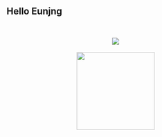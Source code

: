 ## Hello Eunjng

<Br>

<p align="center">
<a href="https://github.com/eunjng5474/">
 <img src="https://github-readme-stats.vercel.app/api/top-langs/?username=eunjng5474&layout=compact"><br><br>
 <img height="180em" src="https://github-readme-stats-eight-theta.vercel.app/api?username=eunjng5474&show_icons=true&theme=algolia&include_all_commits=true&count_private=true"/>
</a>
</p>
